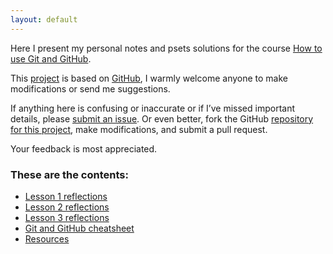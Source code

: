 ```yaml
---
layout: default
---
```


<!-- quotes-from-README.md-and-CONTRIBUTING.md -->

Here I present my personal notes and psets solutions for the course [How to use Git and GitHub](https://www.udacity.com/course/how-to-use-git-and-github--ud775).

This [project][repository] is based on [GitHub][acdse], I warmly welcome anyone to make modifications or send me suggestions.

If anything here is confusing or inaccurate or if I’ve missed important details, please [submit an issue][issue].
Or even better, fork the GitHub [repository for this project][repository], make modifications, and submit a pull request.

Your feedback is most appreciated.

[acdse]: https://github.com/acdse
[repository]: https://github.com/acdse/Udacity-ud775
[issue]: https://github.com/acdse/Udacity-ud775/issues

### These are the contents:

- [Lesson 1 reflections](./pages/lesson-1-reflections.html)
- [Lesson 2 reflections](./pages/lesson-2-reflections.html)
- [Lesson 3 reflections](./pages/lesson-3-reflections.html)
- [Git and GitHub cheatsheet](./pages/cheatsheet.html)
- [Resources](./pages/resources.html)
